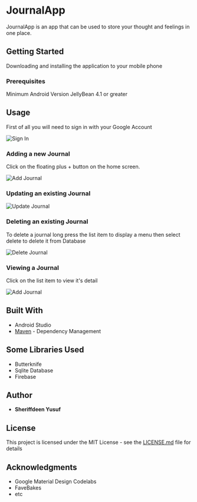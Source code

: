 # JournalApp

JournalApp is an app that can be used to store your thought and feelings in one place. 

## Getting Started
Downloading and installing the application to your mobile phone

### Prerequisites
Minimum Android Version JellyBean 4.1 or greater

## Usage
First of all you will need to sign in with your Google Account

![Sign In](https://github.com/shibzee/JournalApp/blob/master/Screenshot_2018-07-01-18-15-49.png)

### Adding a new Journal

Click on the floating plus + button on the home screen.

![Add Journal](https://github.com/shibzee/JournalApp/blob/master/Screenshot_2018-07-01-18-13-41.png)

### Updating an existing Journal
![Update Journal](https://github.com/shibzee/JournalApp/blob/master/Screenshot_2018-07-01-18-17-27.png)

### Deleting an existing Journal

To delete a journal long press the list item to display a menu then select delete to delete it from Database

![Delete Journal](https://github.com/shibzee/JournalApp/blob/master/Screenshot_2018-07-01-18-13-52.png)

### Viewing a Journal

Click on the list item to view it's detail

![Add Journal](https://github.com/shibzee/JournalApp/blob/master/Screenshot_2018-07-01-18-14-06.png)


## Built With

* Android Studio
* [Maven](https://maven.apache.org/) - Dependency Management

## Some Libraries Used

* Butterknife
* Sqlite Database
* Firebase


## Author

* **Sheriffdeen Yusuf** 

## License

This project is licensed under the MIT License - see the [LICENSE.md](LICENSE.md) file for details

## Acknowledgments

* Google Material Design Codelabs
* FaveBakes
* etc

